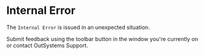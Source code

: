 # Internal Error

The `Internal Error` is issued in an unexpected situation. 

Submit feedback using the toolbar button in the window you're currently on or contact OutSystems Support.
